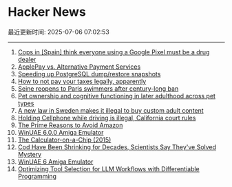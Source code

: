 # Hacker News

最近更新时间: 2025-07-06 07:02:53

--- 
1. [Cops in [Spain] think everyone using a Google Pixel must be a drug dealer](https://www.androidauthority.com/google-pixel-organized-crime-preferred-phone-3573578/) 
2. [ApplePay vs. Alternative Payment Services](https://www.taler.net/en/news/2025-05.html) 
3. [Speeding up PostgreSQL dump/restore snapshots](https://xata.io/blog/behind-the-scenes-speeding-up-pgstream-snapshots-for-postgresql) 
4. [How to not pay your taxes legally, apparently](https://mrsteinberg.com/how-to-not-pay-your-taxes-legally-apparently/) 
5. [Seine reopens to Paris swimmers after century-long ban](https://www.lemonde.fr/en/france/article/2025/07/05/seine-reopens-to-paris-swimmers-after-century-long-ban_6743058_7.html) 
6. [Pet ownership and cognitive functioning in later adulthood across pet types](https://www.nature.com/articles/s41598-025-03727-9) 
7. [A new law in Sweden makes it illegal to buy custom adult content](https://www.euronews.com/next/2025/06/22/takes-away-our-safest-option-adult-creators-react-to-law-banning-online-sex-purchases-in-s) 
8. [Holding Cellphone while driving is illegal, California court rules](https://www.latimes.com/california/story/2025-06-05/holding-your-cell-to-navigate-while-driving-is-illegal-court-says) 
9. [The Prime Reasons to Avoid Amazon](https://blog.thenewoil.org/the-prime-reasons-to-avoid-amazon) 
10. [WinUAE 6.0.0 Amiga Emulator](https://www.winuae.net/) 
11. [The Calculator-on-a-Chip (2015)](http://www.vintagecalculators.com/html/the_calculator-on-a-chip.html) 
12. [Cod Have Been Shrinking for Decades, Scientists Say They've Solved Mystery](https://www.smithsonianmag.com/smart-news/these-cod-have-been-shrinking-dramatically-for-decades-now-scientists-say-theyve-solved-the-mystery-180986920/) 
13. [WinUAE 6 Amiga Emulator](https://www.winuae.net/) 
14. [Optimizing Tool Selection for LLM Workflows with Differentiable Programming](https://viksit.substack.com/p/optimizing-tool-selection-for-llm) 
